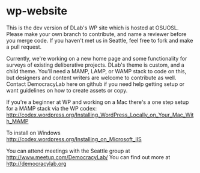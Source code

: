 wp-website
==========

This is the dev version of DLab's WP site which is hosted at OSUOSL. Please make your own branch to contribute, and name a reviewer before you merge code. If you haven't met us in Seattle, feel free to fork and make a pull request. 

Currently, we're working on a new home page and some functionality for surveys of existing deliberative projects. DLab's theme is custom, and a child theme. You'll need a MAMP, LAMP, or WAMP stack to code on this, but designers and content writers are welcome to contribute as well. Contact DemocracyLab here on github if you need help getting setup or want guidelines on how to create assets or copy. 

If you're a beginner at WP and working on a Mac there's a one step setup for a MAMP stack via the WP codex: http://codex.wordpress.org/Installing_WordPress_Locally_on_Your_Mac_With_MAMP

To install on Windows http://codex.wordpress.org/Installing_on_Microsoft_IIS

You can attend meetings with the Seattle group at http://www.meetup.com/DemocracyLab/ 
You can find out more at http://democracylab.org
